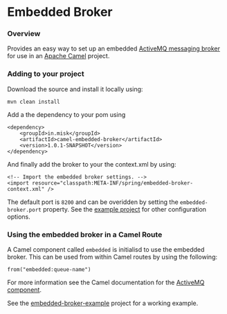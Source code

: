 Embedded Broker
===============

### Overview
Provides an easy way to set up an embedded [ActiveMQ messaging broker](http://activemq.apache.org)
 for use in an [Apache Camel](https://camel.apache.org) project.

### Adding to your project
Download the source and install it locally using:

    mvn clean install

Add a the dependency to your pom using

    <dependency>
        <groupId>in.misk</groupId>
        <artifactId>camel-embedded-broker</artifactId>
        <version>1.0.1-SNAPSHOT</version>
    </dependency>

And finally add the broker to your the context.xml by using:

    <!-- Import the embedded broker settings. -->
    <import resource="classpath:META-INF/spring/embedded-broker-context.xml" /> 

The default port is `8200` and can be overidden by setting the `embedded-broker.port` 
property. See the [example project](https://github.com/rpmiskin/embedded-broker-example/blob/master/src/main/resources/META-INF/spring/internal-broker.properties)
for other configuration options.


### Using the embedded broker in a Camel Route
A Camel component called `embedded` is initialisd to use the embedded broker. This can
be used from within Camel routes by using the following:

    from("embedded:queue-name")

For more information see the Camel documentation for the [ActiveMQ component](https://camel.apache.org/activemq.html).

See the [embedded-broker-example](https://github.com/rpmiskin/embedded-broker-example) project for a working example.
